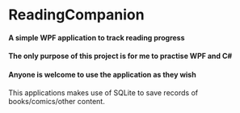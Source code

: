 # ReadingCompanion
#### A simple WPF application to track reading progress 
#### The only purpose of this project is for me to practise WPF and C#
#### Anyone is welcome to use the application as they wish

This applications makes use of SQLite to save records of books/comics/other content.

